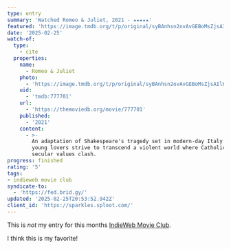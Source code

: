 ```yaml
---
type: entry
summary: 'Watched Romeo & Juliet, 2021 - ★★★★★'
featured: 'https://image.tmdb.org/t/p/original/syBAnhsn2ovAvGEBoMsZjsAIlHX.jpg'
date: '2025-02-25'
watch-of:
  type:
    - cite
  properties:
    name:
      - Romeo & Juliet
    photo:
      - 'https://image.tmdb.org/t/p/original/syBAnhsn2ovAvGEBoMsZjsAIlHX.jpg'
    uid:
      - 'tmdb:777701'
    url:
      - 'https://themoviedb.org/movie/777701'
    published:
      - '2021'
    content:
      - >-
        An adaptation of Shakespeare's tragedy set in modern-day Italy where two
        young lovers strive to transcend a violent world where Catholic and
        secular values clash.
progress: finished
rating: '5'
tags:
- indieweb movie club
syndicate-to:
  - 'https://fed.brid.gy/'
updated: '2025-02-25T20:53:52.942Z'
client_id: 'https://sparkles.sploot.com/'
---
```

This is *not* my entry for this months [IndieWeb Movie Club](https://indieweb.org/IndieWeb_Movie_Club).

I think this is my favorite!
